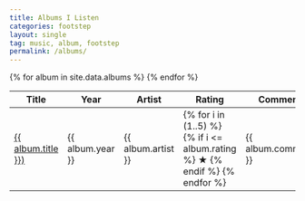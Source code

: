 ```yaml
---
title: Albums I Listen
categories: footstep
layout: single
tag: music, album, footstep
permalink: /albums/
---
```

<script src="/assets/js/sortable.js"></script>
<link rel="stylesheet" href="{{ "/assets/css/sortable.css" | relative_url }}"/>

<!--- Ref: https://github.com/tofsjonas/sortable -->
<!--- Ref: https://github.com/Shopify/liquid/wiki/Liquid-for-Designers -->
<table class="sortable">
<thead>
  <tr>
    <th>Title</th>
    <th>Year</th>
    <th>Artist</th>
    <th>Rating</th>
    <th>Comment</th>
    <th>Listen Year</th>
  </tr>
</thead>
<tbody>
{% for album in site.data.albums %}
  <tr>
    <td><a href="{{ album.link }}" class="solid-link" >{{ album.title }})</a></td>
    <td>{{ album.year }}</td>
    <td>{{ album.artist }}</td>
    <td>
      {% for i in (1..5) %}
        {% if i <= album.rating %}
          &#9733;
        {% endif %}
      {% endfor %}
    </td>
    <td>{{ album.comment }}</td>
    <td>{{ album.listen_year }}</td>
  </tr>
{% endfor %}
</tbody>
</table>
